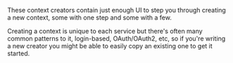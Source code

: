 These context creators contain just enough UI to step you through creating a new context, some with one step and some with a few.

Creating a context is unique to each service but there's often many common patterns to it, login-based, OAuth/OAuth2, etc, so if you're writing a new creator you might be able to easily copy an existing one to get it started.

